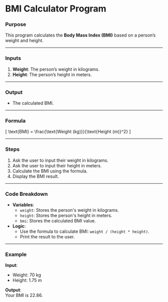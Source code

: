 # BMI Calculator Program

### Purpose  
This program calculates the **Body Mass Index (BMI)** based on a person’s weight and height.

---

### Inputs  
1. **Weight**: The person’s weight in kilograms.  
2. **Height**: The person’s height in meters.  

---

### Output  
- The calculated BMI.

---

### Formula  
\[
\text{BMI} = \frac{\text{Weight (kg)}}{\text{Height (m)}^2}
\]

---

### Steps  
1. Ask the user to input their weight in kilograms.  
2. Ask the user to input their height in meters.  
3. Calculate the BMI using the formula.  
4. Display the BMI result.

---

### Code Breakdown  
- **Variables**:  
  - `weight`: Stores the person's weight in kilograms.  
  - `height`: Stores the person's height in meters.  
  - `bmi`: Stores the calculated BMI value.  
- **Logic**:  
  - Use the formula to calculate BMI: `weight / (height * height)`.  
  - Print the result to the user.

---

### Example  
**Input**:  
- Weight: 70 kg  
- Height: 1.75 m  

**Output**:  
Your BMI is 22.86.
